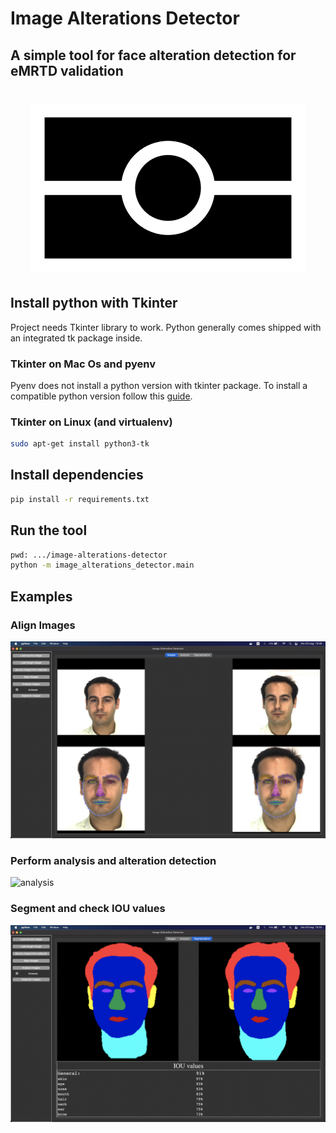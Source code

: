 # Image Alterations Detector

## A simple tool for face alteration detection for eMRTD validation

<h1 align="center">
    <img src="readme-images/emrtd.png">
</h1>

## Install python with Tkinter

Project needs Tkinter library to work. Python generally comes shipped with an integrated tk package inside.

### Tkinter on Mac Os and pyenv

Pyenv does not install a python version with tkinter package. To install a compatible python version follow
this [guide](https://stackoverflow.com/questions/60469202/unable-to-install-tkinter-with-pyenv-pythons-on-macos).

### Tkinter on Linux (and virtualenv)

```bash
sudo apt-get install python3-tk
```

## Install dependencies

```bash
pip install -r requirements.txt
```

## Run the tool

```bash
pwd: .../image-alterations-detector
python -m image_alterations_detector.main   
```

## Examples

### Align Images

![alignment](readme-images/alignment.jpg)

### Perform analysis and alteration detection

![analysis](readme-images/analysis.jpg)

### Segment and check IOU values

![segmentation](readme-images/segmentation.jpg)

